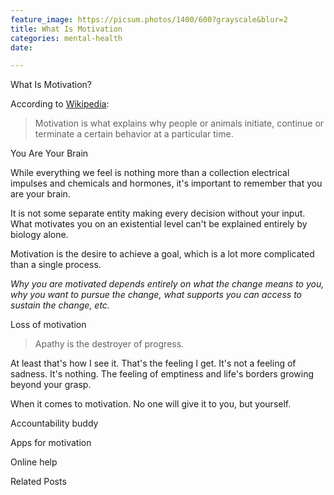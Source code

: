 ```yaml
---
feature_image: https://picsum.photos/1400/600?grayscale&blur=2
title: What Is Motivation
categories: mental-health
date: 

---
```

What Is Motivation?

According to [Wikipedia](https://en.m.wikipedia.org/wiki/Motivation):

> Motivation is what explains why people or animals initiate, continue or terminate a certain behavior at a particular time.

You Are Your Brain

While everything we feel is nothing more than a collection electrical impulses and chemicals and hormones, it's important to remember that you are your brain. 

It is not some separate entity making every decision without your input. What motivates you on an existential level can't be explained entirely by biology alone. 

Motivation is the desire to achieve a goal, which is a lot more complicated than a single process. 

_Why you are motivated depends entirely on what the change means to you, why you want to pursue the change, what supports you can access to sustain the change, etc._

Loss of motivation

> Apathy is the destroyer of progress. 

At least that's how I see it. That's the feeling I get. It's not a feeling of sadness. It's nothing. The feeling of emptiness and life's borders growing beyond your grasp.

When it comes to motivation. No one will give it to you, but yourself.

Accountability buddy

Apps for motivation

Online help

Related Posts